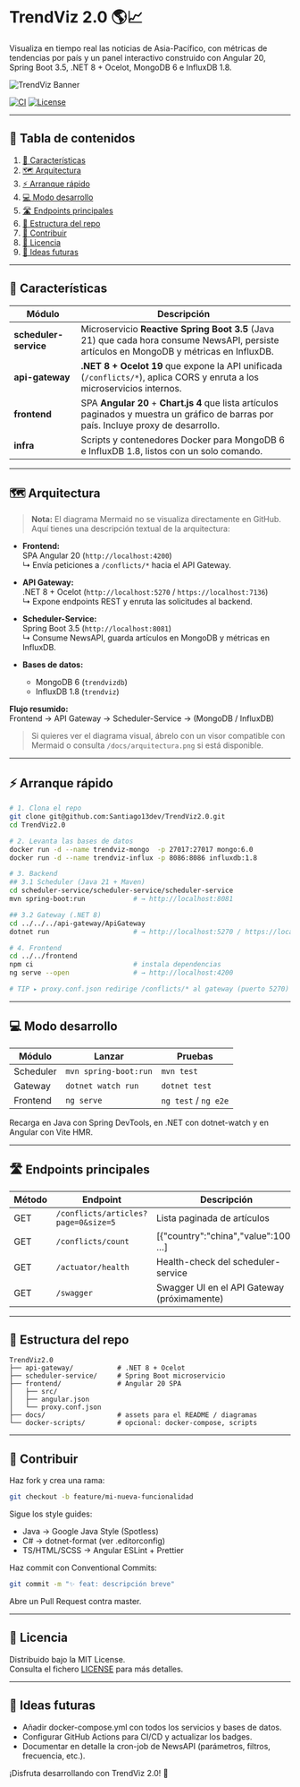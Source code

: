# TrendViz 2.0 🌎📈

Visualiza en tiempo real las noticias de Asia-Pacífico, con métricas de tendencias por país y un panel interactivo construido con Angular 20, Spring Boot 3.5, .NET 8 + Ocelot, MongoDB 6 e InfluxDB 1.8.

![TrendViz Banner](docs/assets/trendviz-banner.png)

[![CI](https://img.shields.io/badge/CI-passing-brightgreen)](#) [![License](https://img.shields.io/badge/License-MIT-blue)](LICENSE)

---

## 📑 Tabla de contenidos

1. [🎯 Características](#-características)  
2. [🗺️ Arquitectura](#️-arquitectura)  
3. [⚡ Arranque rápido](#-arranque-rápido)  
4. [💻 Modo desarrollo](#-modo-desarrollo)  
5. [🛣️ Endpoints principales](#️-endpoints-principales)  
6. [📂 Estructura del repo](#-estructura-del-repo)  
7. [🙌 Contribuir](#-contribuir)  
8. [📜 Licencia](#-licencia)  
9. [🚀 Ideas futuras](#-ideas-futuras)  

---

## 🎯 Características

| Módulo               | Descripción                                                                                                                              |
|----------------------|------------------------------------------------------------------------------------------------------------------------------------------|
| **scheduler-service**| Microservicio **Reactive Spring Boot 3.5** (Java 21) que cada hora consume NewsAPI, persiste artículos en MongoDB y métricas en InfluxDB. |
| **api-gateway**      | **.NET 8 + Ocelot 19** que expone la API unificada (`/conflicts/*`), aplica CORS y enruta a los microservicios internos.                 |
| **frontend**         | SPA **Angular 20** + **Chart.js 4** que lista artículos paginados y muestra un gráfico de barras por país. Incluye proxy de desarrollo.  |
| **infra**            | Scripts y contenedores Docker para MongoDB 6 e InfluxDB 1.8, listos con un solo comando.                                                  |

---
## 🗺️ Arquitectura

> **Nota:** El diagrama Mermaid no se visualiza directamente en GitHub. Aquí tienes una descripción textual de la arquitectura:

- **Frontend:**  
  SPA Angular 20 (`http://localhost:4200`)  
  ↳ Envía peticiones a `/conflicts/*` hacia el API Gateway.

- **API Gateway:**  
  .NET 8 + Ocelot (`http://localhost:5270` / `https://localhost:7136`)  
  ↳ Expone endpoints REST y enruta las solicitudes al backend.

- **Scheduler-Service:**  
  Spring Boot 3.5 (`http://localhost:8081`)  
  ↳ Consume NewsAPI, guarda artículos en MongoDB y métricas en InfluxDB.

- **Bases de datos:**  
  - MongoDB 6 (`trendvizdb`)  
  - InfluxDB 1.8 (`trendviz`)

**Flujo resumido:**  
Frontend → API Gateway → Scheduler-Service → (MongoDB / InfluxDB)

> Si quieres ver el diagrama visual, ábrelo con un visor compatible con Mermaid o consulta `/docs/arquitectura.png` si está disponible.

---

## ⚡ Arranque rápido

```bash
# 1. Clona el repo
git clone git@github.com:Santiago13dev/TrendViz2.0.git
cd TrendViz2.0

# 2. Levanta las bases de datos
docker run -d --name trendviz-mongo  -p 27017:27017 mongo:6.0
docker run -d --name trendviz-influx -p 8086:8086 influxdb:1.8

# 3. Backend
## 3.1 Scheduler (Java 21 + Maven)
cd scheduler-service/scheduler-service/scheduler-service
mvn spring-boot:run            # → http://localhost:8081

## 3.2 Gateway (.NET 8)
cd ../../../api-gateway/ApiGateway
dotnet run                     # → http://localhost:5270 / https://localhost:7136

# 4. Frontend
cd ../../frontend
npm ci                         # instala dependencias
ng serve --open                # → http://localhost:4200

# TIP ▸ proxy.conf.json redirige /conflicts/* al gateway (puerto 5270) evitando CORS.
```

---

## 💻 Modo desarrollo

| Módulo     | Lanzar                  | Pruebas                  |
|------------|------------------------|--------------------------|
| Scheduler  | `mvn spring-boot:run`  | `mvn test`               |
| Gateway    | `dotnet watch run`     | `dotnet test`            |
| Frontend   | `ng serve`             | `ng test` / `ng e2e`     |

Recarga en Java con Spring DevTools, en .NET con dotnet-watch y en Angular con Vite HMR.

---

## 🛣️ Endpoints principales

| Método | Endpoint                                         | Descripción                                 |
|--------|--------------------------------------------------|---------------------------------------------|
| GET    | `/conflicts/articles?page=0&size=5`              | Lista paginada de artículos                 |
| GET    | `/conflicts/count`                               | [{"country":"china","value":100}, …]        |
| GET    | `/actuator/health`                               | Health-check del scheduler-service          |
| GET    | `/swagger`                                       | Swagger UI en el API Gateway (próximamente) |

---

## 📂 Estructura del repo

```
TrendViz2.0
├── api-gateway/           # .NET 8 + Ocelot
├── scheduler-service/     # Spring Boot microservicio
├── frontend/              # Angular 20 SPA
│   ├── src/
│   ├── angular.json
│   └── proxy.conf.json
├── docs/                  # assets para el README / diagramas
└── docker-scripts/        # opcional: docker-compose, scripts
```

---

## 🙌 Contribuir

Haz fork y crea una rama:

```bash
git checkout -b feature/mi-nueva-funcionalidad
```

Sigue los style guides:

- Java → Google Java Style (Spotless)
- C# → dotnet-format (ver .editorconfig)
- TS/HTML/SCSS → Angular ESLint + Prettier

Haz commit con Conventional Commits:

```bash
git commit -m "✨ feat: descripción breve"
```

Abre un Pull Request contra master.

---

## 📜 Licencia

Distribuido bajo la MIT License.  
Consulta el fichero [LICENSE](LICENSE) para más detalles.

---

## 🚀 Ideas futuras

- Añadir docker-compose.yml con todos los servicios y bases de datos.
- Configurar GitHub Actions para CI/CD y actualizar los badges.
- Documentar en detalle la cron-job de NewsAPI (parámetros, filtros, frecuencia, etc.).

¡Disfruta desarrollando con TrendViz 2.0! 🎉
